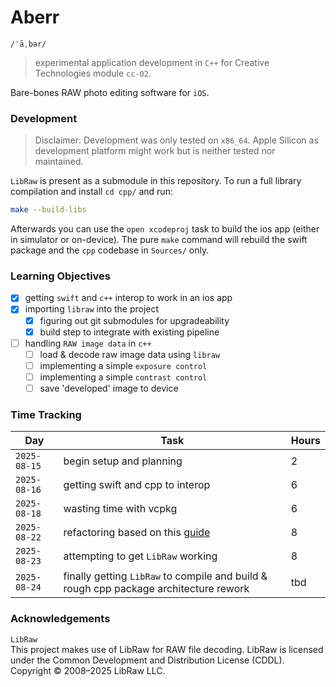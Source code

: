 # Aberr

`/ˈāˌbər/`

> experimental application development in `C++` for Creative Technologies module `cc-02`.

Bare-bones RAW photo editing software for `iOS`.


### Development

> Disclaimer: Development was only tested on `x86_64`. Apple Silicon as development platform might work but is neither tested nor maintained.

`LibRaw` is present as a submodule in this repository. To run a full library compilation and install `cd cpp/` and run:

```sh
make --build-libs
```

Afterwards you can use the `open xcodeproj` task to build the ios app (either in simulator or on-device). The pure `make` command will rebuild the swift package and the `cpp` codebase in `Sources/` only.


### Learning Objectives

- [x] getting `swift` and `c++` interop to work in an ios app
- [x] importing `libraw` into the project
  - [x] figuring out git submodules for upgradeability
  - [x] build step to integrate with existing pipeline 
- [ ] handling `RAW image data` in `c++`
  - [ ] load & decode raw image data using `libraw` 
  - [ ] implementing a simple `exposure control`
  - [ ] implementing a simple `contrast control`
  - [ ] save 'developed' image to device

### Time Tracking

| **Day**      | Task                                                                                                   | Hours |
| ------------ | ------------------------------------------------------------------------------------------------------ | ----- |
| `2025-08-15` | begin setup and planning                                                                               | 2     |
| `2025-08-16` | getting swift and cpp to interop                                                                       | 6     |
| `2025-08-18` | wasting time with vcpkg                                                                                | 6     |
| `2025-08-22` | refactoring based on this [guide](https://arturgruchala.com/swift-and-c-interoperability-in-practice/) | 8     |
| `2025-08-23` | attempting to get `LibRaw` working                                                                     | 8     |
| `2025-08-24` | finally getting `LibRaw` to compile and build & rough cpp package architecture rework                  | tbd   |


### Acknowledgements

`LibRaw`<br>
This project makes use of LibRaw for RAW file decoding.
LibRaw is licensed under the Common Development and Distribution License (CDDL).
Copyright © 2008–2025 LibRaw LLC.